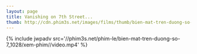 ```yaml
---
layout: page
title: Vanishing on 7th Street...
thumb: http://cdn.phim3s.net/images/films/thumb/bien-mat-tren-duong-so-7-vanishing-on-7th-street-2010.jpg
---
```

{% include jwpadv src='//phim3s.net/phim-le/bien-mat-tren-duong-so-7_1028/xem-phim//video.mp4' %}
